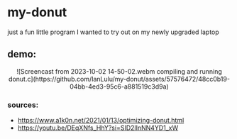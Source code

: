 # my-donut
just a fun little program I wanted to try out on my newly upgraded laptop

## demo:
<p align = "center">
  <!-- ![compiling and running donut.c](/Screencast-from-2023-10-02-14-50-02.gif) -->
  ![Screencast from 2023-10-02 14-50-02.webm compiling and running donut.c](https://github.com/IanLulu/my-donut/assets/57576472/48cc0b19-04bb-4ed3-95c6-a881519c3d9a)
</p>

### sources:
* https://www.a1k0n.net/2021/01/13/optimizing-donut.html
* https://youtu.be/DEqXNfs_HhY?si=SID2lInNN4YD1_xW
